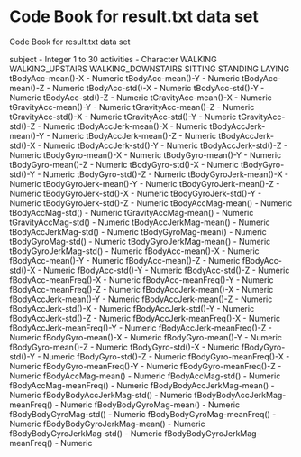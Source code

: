 # Code Book for result.txt data set

Code Book for result.txt data set

subject - Integer 1 to 30
activities - Character
	WALKING
	WALKING_UPSTAIRS
	WALKING_DOWNSTAIRS
	SITTING
	STANDING
	LAYING
tBodyAcc-mean()-X	- Numeric
tBodyAcc-mean()-Y	- Numeric
tBodyAcc-mean()-Z	- Numeric
tBodyAcc-std()-X	- Numeric
tBodyAcc-std()-Y	- Numeric
tBodyAcc-std()-Z	- Numeric
tGravityAcc-mean()-X	- Numeric
tGravityAcc-mean()-Y	- Numeric
tGravityAcc-mean()-Z	- Numeric
tGravityAcc-std()-X	- Numeric
tGravityAcc-std()-Y	- Numeric
tGravityAcc-std()-Z	- Numeric
tBodyAccJerk-mean()-X	- Numeric
tBodyAccJerk-mean()-Y	- Numeric
tBodyAccJerk-mean()-Z	- Numeric
tBodyAccJerk-std()-X	- Numeric
tBodyAccJerk-std()-Y	- Numeric
tBodyAccJerk-std()-Z	- Numeric
tBodyGyro-mean()-X	- Numeric
tBodyGyro-mean()-Y	- Numeric
tBodyGyro-mean()-Z	- Numeric
tBodyGyro-std()-X	- Numeric
tBodyGyro-std()-Y	- Numeric
tBodyGyro-std()-Z	- Numeric
tBodyGyroJerk-mean()-X	- Numeric
tBodyGyroJerk-mean()-Y	- Numeric
tBodyGyroJerk-mean()-Z	- Numeric
tBodyGyroJerk-std()-X	- Numeric
tBodyGyroJerk-std()-Y	- Numeric
tBodyGyroJerk-std()-Z	- Numeric
tBodyAccMag-mean()	- Numeric
tBodyAccMag-std()	- Numeric
tGravityAccMag-mean()	- Numeric
tGravityAccMag-std()	- Numeric
tBodyAccJerkMag-mean()	- Numeric
tBodyAccJerkMag-std()	- Numeric
tBodyGyroMag-mean()	- Numeric
tBodyGyroMag-std()	- Numeric
tBodyGyroJerkMag-mean()	- Numeric
tBodyGyroJerkMag-std()	- Numeric
fBodyAcc-mean()-X	- Numeric
fBodyAcc-mean()-Y	- Numeric
fBodyAcc-mean()-Z	- Numeric
fBodyAcc-std()-X	- Numeric
fBodyAcc-std()-Y	- Numeric
fBodyAcc-std()-Z	- Numeric
fBodyAcc-meanFreq()-X	- Numeric
fBodyAcc-meanFreq()-Y	- Numeric
fBodyAcc-meanFreq()-Z	- Numeric
fBodyAccJerk-mean()-X	- Numeric
fBodyAccJerk-mean()-Y	- Numeric
fBodyAccJerk-mean()-Z	- Numeric
fBodyAccJerk-std()-X	- Numeric
fBodyAccJerk-std()-Y	- Numeric
fBodyAccJerk-std()-Z	- Numeric
fBodyAccJerk-meanFreq()-X	- Numeric
fBodyAccJerk-meanFreq()-Y	- Numeric
fBodyAccJerk-meanFreq()-Z	- Numeric
fBodyGyro-mean()-X	- Numeric
fBodyGyro-mean()-Y	- Numeric
fBodyGyro-mean()-Z	- Numeric
fBodyGyro-std()-X	- Numeric
fBodyGyro-std()-Y	- Numeric
fBodyGyro-std()-Z	- Numeric
fBodyGyro-meanFreq()-X	- Numeric
fBodyGyro-meanFreq()-Y	- Numeric
fBodyGyro-meanFreq()-Z	- Numeric
fBodyAccMag-mean()	- Numeric
fBodyAccMag-std()	- Numeric
fBodyAccMag-meanFreq()	- Numeric
fBodyBodyAccJerkMag-mean()	- Numeric
fBodyBodyAccJerkMag-std()	- Numeric
fBodyBodyAccJerkMag-meanFreq()	- Numeric
fBodyBodyGyroMag-mean()	- Numeric
fBodyBodyGyroMag-std()	- Numeric
fBodyBodyGyroMag-meanFreq()	- Numeric
fBodyBodyGyroJerkMag-mean()	- Numeric
fBodyBodyGyroJerkMag-std()	- Numeric
fBodyBodyGyroJerkMag-meanFreq()	- Numeric

